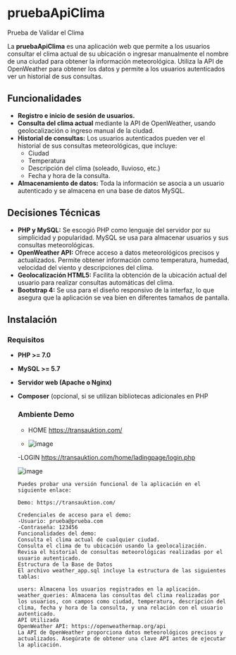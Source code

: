 # pruebaApiClima
Prueba de Validar el Clima

La **pruebaApiClima** es una aplicación web que permite a los usuarios consultar el clima actual de su ubicación o ingresar manualmente el nombre de una ciudad para obtener la información meteorológica. Utiliza la API de OpenWeather para obtener los datos y permite a los usuarios autenticados ver un historial de sus consultas.

## Funcionalidades

- **Registro e inicio de sesión de usuarios.**
- **Consulta del clima actual** mediante la API de OpenWeather, usando geolocalización o ingreso manual de la ciudad.
- **Historial de consultas:** Los usuarios autenticados pueden ver el historial de sus consultas meteorológicas, que incluye:
  - Ciudad
  - Temperatura
  - Descripción del clima (soleado, lluvioso, etc.)
  - Fecha y hora de la consulta.
- **Almacenamiento de datos:** Toda la información se asocia a un usuario autenticado y se almacena en una base de datos MySQL.

## Decisiones Técnicas

- **PHP y MySQL:** Se escogió PHP como lenguaje del servidor por su simplicidad y popularidad. MySQL se usa para almacenar usuarios y sus consultas meteorológicas. 
- **OpenWeather API:** Ofrece acceso a datos meteorológicos precisos y actualizados. Permite obtener información como temperatura, humedad, velocidad del viento y descripciones del clima.
- **Geolocalización HTML5:** Facilita la obtención de la ubicación actual del usuario para realizar consultas automáticas del clima.
- **Bootstrap 4:** Se usa para el diseño responsivo de la interfaz, lo que asegura que la aplicación se vea bien en diferentes tamaños de pantalla.

## Instalación

### Requisitos

- **PHP >= 7.0**
- **MySQL >= 5.7**
- **Servidor web (Apache o Nginx)**
- **Composer** (opcional, si se utilizan bibliotecas adicionales en PHP

   ### Ambiente Demo

   - HOME https://transauktion.com/

   - ![image](https://github.com/user-attachments/assets/7e050428-0143-4bf5-ae54-441dd8a7b08e)

    -LOGIN  https://transauktion.com/home/ladingpage/login.php

    ![image](https://github.com/user-attachments/assets/91db5e1f-08a8-47a7-91c4-90abb6a185ff)


      Puedes probar una versión funcional de la aplicación en el siguiente enlace:
      
      Demo: https://transauktion.com/
      
      Credenciales de acceso para el demo:
      -Usuario: prueba@prueba.com
      -Contraseña: 123456
      Funcionalidades del demo:
      Consulta el clima actual de cualquier ciudad.
      Consulta el clima de tu ubicación usando la geolocalización.
      Revisa el historial de consultas meteorológicas realizadas por el usuario autenticado.
      Estructura de la Base de Datos
      El archivo weather_app.sql incluye la estructura de las siguientes tablas:
      
      users: Almacena los usuarios registrados en la aplicación.
      weather_queries: Almacena las consultas del clima realizadas por los usuarios, con campos como ciudad, temperatura, descripción del clima, fecha y hora de la consulta, y una relación con el usuario autenticado.
      API Utilizada
      OpenWeather API: https://openweathermap.org/api
      La API de OpenWeather proporciona datos meteorológicos precisos y actualizados. Asegúrate de obtener una clave API antes de ejecutar la aplicación.
   
